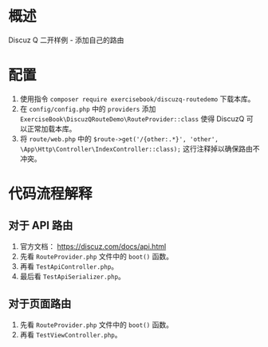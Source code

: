 # 概述
Discuz Q 二开样例 - 添加自己的路由

# 配置
1. 使用指令 `composer require exercisebook/discuzq-routedemo` 下载本库。
2. 在 `config/config.php` 中的 `providers` 添加 `ExerciseBook\DiscuzQRouteDemo\RouteProvider::class` 使得 DiscuzQ 可以正常加载本库。
3. 将 `route/web.php` 中的 `$route->get('/{other:.*}', 'other', \App\Http\Controller\IndexController::class);` 这行注释掉以确保路由不冲突。

# 代码流程解释

## 对于 API 路由
1. 官方文档： <https://discuz.com/docs/api.html>
1. 先看 `RouteProvider.php` 文件中的 `boot()` 函数。
2. 再看 `TestApiController.php`。
3. 最后看 `TestApiSerializer.php`。

## 对于页面路由
1. 先看 `RouteProvider.php` 文件中的 `boot()` 函数。
2. 再看 `TestViewController.php`。

